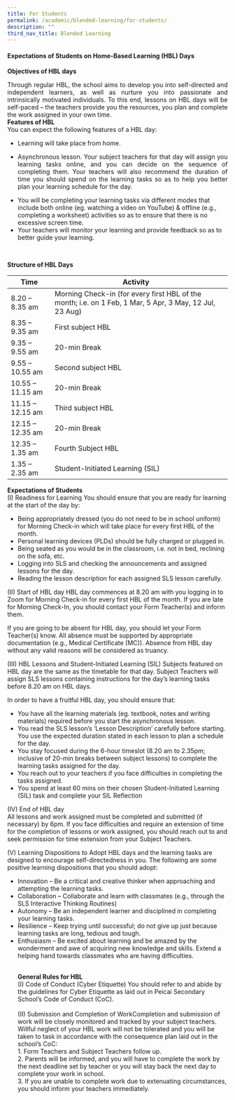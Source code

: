 ```yaml
---
title: For Students
permalink: /academic/blended-learning/for-students/
description: ""
third_nav_title: Blended Learning
---
```

<h4><strong>Expectations of Students on Home-Based Learning (HBL) Days</strong></h4>
<b>Objectives of HBL days</b><br>
<p align="justify">Through regular HBL, the school aims to develop you into self-directed and independent learners, as well as nurture you into passionate and intrinsically motivated individuals. To this end, lessons on HBL days will be self-paced – the teachers provide you the resources, you plan and complete the work  assigned in your own time.<br>
<b>Features of HBL</b><br>
You can expect the following features of a HBL day:<br>
<ul>
<li>Learning will take place from home.</li>
<li><p align="justify">Asynchronous lesson. Your subject teachers for that day will assign you learning tasks online, and you can decide on the sequence of completing them. Your teachers will also recommend the duration of time you should spend on the learning tasks so as to help you better plan your learning schedule for the day.</li>
<li>You will be completing your learning tasks via different modes that include both online (eg. watching a video on YouTube) &amp; offline (e.g., completing a worksheet) activities so as to ensure that there is no excessive screen time.</li>
<li>Your teachers will monitor your learning and provide feedback so as to better guide your learning.</li></ul><br>

<b>Structure of HBL Days</b><br>


| Time | Activity | |
| ----------- | -------- | -------- |
| 8.20 – 8.35 am    | Morning Check-in (for every first HBL of the month; i.e. on 1 Feb, 1 Mar, 5 Apr, 3 May, 12 Jul, 23 Aug)    |     |
8.35 – 9.35 am   | First subject HBL    |     |
9.35 – 9.55 am   | 20-min Break    |     |
9.55 – 10.55 am   | Second subject HBL    |     |
10.55 – 11.15 am   | 20-min Break    |     |
11.15 – 12.15 am    | Third subject HBL    |     |
12.15 – 12.35 am      | 20-min Break    |     |
12.35 – 1.35 am      | Fourth Subject HBL    |     |
1.35 – 2.35 am     | Student-Initiated Learning (SIL)    |     |<br> 

<b>Expectations of Students</b><br>
	(I)	Readiness for Learning
You should ensure that you are ready for learning at the start of the day by:<br>
<ul>
<li>Being appropriately dressed (you do not need to be in school uniform) for Morning Check-in which will take place for every first HBL of the month.</li> 
	<li>Personal learning devices (PLDs) should be fully charged or plugged in.</li>
	<li>Being seated as you would be in the classroom, i.e. not in bed, reclining on the sofa, etc.</li>
	<li>Logging into SLS and checking the announcements and assigned lessons for the day.</li>
	<li>Reading the lesson description for each assigned SLS lesson carefully.</li></ul>

(II)	Start of HBL day
HBL day commences at 8.20 am with you logging in to Zoom for Morning Check-in for every first HBL of the month. If you are late for Morning Check-In, you should contact your Form Teacher(s) and inform them.<br>

If you are going to be absent for HBL day, you should let your Form Teacher(s) know. All absence must be supported by appropriate documentation (e.g., Medical Certificate (MC)). Absence from
HBL day without any valid reasons will be considered as truancy.<br>

(III)	HBL Lessons and Student-Initiated Learning (SIL)
Subjects featured on HBL day are the same as the timetable for that day. Subject Teachers will
assign SLS lessons containing instructions for the day’s learning tasks before 8.20 am on HBL days.<br>

In order to have a fruitful HBL day, you should ensure that:<br>
<ul>
<li>You have all the learning materials (eg. textbook, notes and writing materials) required before you start the asynchronous lesson.</li>
<li>You read the SLS lesson’s ‘Lesson Description’ carefully before starting. You use the expected duration stated in each lesson to plan a schedule for the day.</li>
<li>You stay focused during the 6-hour timeslot (8.20 am to 2.35pm; inclusive of 20-min breaks between subject lessons) to complete the learning tasks assigned for the day.</li>
	<li>You reach out to your teachers if you face difficulties in completing the tasks assigned.</li>
<li>You spend at least 60 mins on their chosen Student-Initiated Learning (SIL) task and complete your SIL Reflection</li></ul>

(IV)	End of HBL day<br>
All lessons and work assigned must be completed and submitted (if necessary) by 6pm. If you face difficulties and require an extension of time for the completion of lessons or work assigned, you should reach out to and seek permission for time extension from your Subject Teachers.<br>

(V)	Learning Dispositions to Adopt
HBL days and the learning tasks are designed to encourage self-directedness in you. The following are some positive learning dispositions that you should adopt:<br>
<ul>
<li>Innovation – Be a critical and creative thinker when approaching and attempting the learning tasks. </li>
<li>Collaboration – Collaborate and learn with classmates (e.g., through the SLS Interactive Thinking Routines)</li>
	<li>Autonomy – Be an independent learner and disciplined in completing your learning tasks.</li>
<li>Resilience – Keep trying until successful; do not give up just because learning tasks are long, tedious and tough. </li>
<li>Enthusiasm – Be excited about learning and be amazed by the wonderment and awe of acquiring new knowledge and skills. Extend a helping hand towards classmates who are having difficulties.</li><br>
	
	


<p><b>General Rules for HBL</b><br>
(I)	Code of Conduct (Cyber Etiquette)
You should refer to and abide by the guidelines for Cyber Etiquette as laid out in Peicai Secondary School’s Code of Conduct (CoC).<br><br>(II)	Submission and Completion of WorkCompletion and submission of work will be closely monitored and tracked by your subject teachers. Willful neglect of your HBL work will not be tolerated and you will be taken to task in accordance with the consequence plan laid out in the school’s CoC:<br>1.	Form Teachers and Subject Teachers follow up.<br>2.	Parents will be informed, and you will have to complete the work by the next deadline set by teacher or you will stay back the next day to complete your work in school.<br>3.	If you are unable to complete work due to extenuating circumstances, you should inform your teachers immediately.<br>